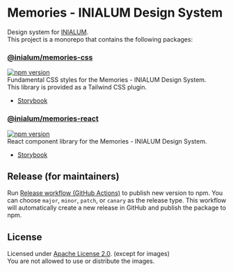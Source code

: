 # Memories - INIALUM Design System

Design system for [INIALUM](https://inialum.org).  
This project is a monorepo that contains the following packages:

### [@inialum/memories-css](packages/css)

[![npm version](https://img.shields.io/npm/v/%40inialum%2Fmemories-css?style=flat&label=%40inialum%2Fmemories-css&color=36B011&cacheSeconds=3600)](https://www.npmjs.com/package/@inialum/memories-css)  
Fundamental CSS styles for the Memories - INIALUM Design System.  
This library is provided as a Tailwind CSS plugin.

- [Storybook](https://memories-css.pages.dev)

### [@inialum/memories-react](packages/react)

[![npm version](https://img.shields.io/npm/v/%40inialum%2Fmemories-react?style=flat&label=%40inialum%2Fmemories-react&color=05809E&cacheSeconds=3600)](https://www.npmjs.com/package/@inialum/memories-react)  
React component library for the Memories - INIALUM Design System.

- [Storybook](https://memories-react.pages.dev)

## Release (for maintainers)

Run [Release workflow (GitHub Actions)](https://github.com/inialum/memories/actions/workflows/release.yml) to publish new version to npm.
You can choose `major`, `minor`, `patch`, or `canary` as the release type.
This workflow will automatically create a new release in GitHub and publish the package to npm.

## License

Licensed under [Apache License 2.0](LICENSE). (except for images)  
You are not allowed to use or distribute the images.

